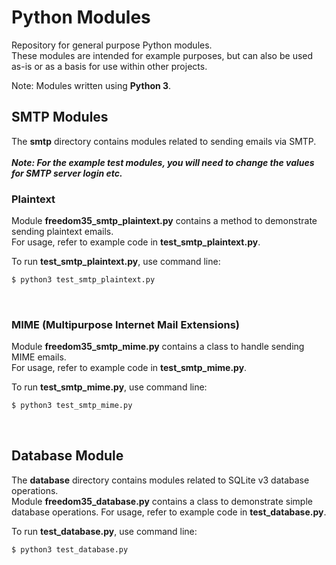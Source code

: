 # Python Modules
Repository for general purpose Python modules.<br>
These modules are intended for example purposes, but can also be used as-is or as a basis for use within other projects.

Note: Modules written using **Python 3**.

## SMTP Modules
The **smtp** directory contains modules related to sending emails via SMTP.
<br>
<br>
***Note: For the example test modules, you will need to change the values for SMTP server login etc.***
<br>

### Plaintext
Module **freedom35_smtp_plaintext.py** contains a method to demonstrate sending plaintext emails.
<br>
For usage, refer to example code in **test_smtp_plaintext.py**.

To run **test_smtp_plaintext.py**, use command line:<br>
```sh
$ python3 test_smtp_plaintext.py
```
<br>

### MIME (Multipurpose Internet Mail Extensions)
Module **freedom35_smtp_mime.py** contains a class to handle sending MIME emails.
<br>
For usage, refer to example code in **test_smtp_mime.py**.

To run **test_smtp_mime.py**, use command line:<br>
```sh
$ python3 test_smtp_mime.py
```
<br>
  
## Database Module
The **database** directory contains modules related to SQLite v3 database operations.
<br>
Module **freedom35_database.py** contains a class to demonstrate simple database operations.
For usage, refer to example code in **test_database.py**.

To run **test_database.py**, use command line:<br>
```sh
$ python3 test_database.py
```
